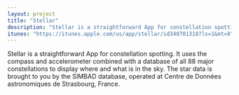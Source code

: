 ```yaml
---
layout: project
title: "Stellar"
description: "Stellar is a straightforward App for constellation spotting."
itunes: "https://itunes.apple.com/us/app/stellar/id348701318?ls=1&mt=8"
---
```


Stellar is a straightforward App for constellation spotting. It uses the compass and accelerometer combined with a database of all 88 major constellations to display where and what is in the sky.
The star data is brought to you by the SIMBAD database, operated at Centre de Données astronomiques de Strasbourg, France.